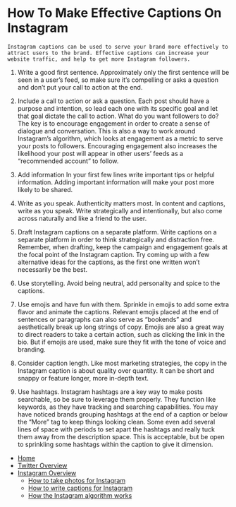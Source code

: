 # How To Make Effective Captions On Instagram



	Instagram captions can be used to serve your brand more effectively to attract users to the brand. Effective captions can increase your website traffic, and help to get more Instagram followers. 

1. Write a good first sentence.
Approximately only the first sentence will be seen in a user’s feed, so make sure it’s compelling or asks a question and don’t put your call to action at the end.

2. Include a call to action or ask a question.
Each post should have a purpose and intention, so lead each one with its specific goal and let that goal dictate the call to action. What do you want followers to do? The key is to encourage engagement in order to create a sense of dialogue and conversation. This is also a way to work around Instagram’s algorithm, which looks at engagement as a metric to serve your posts to followers. Encouraging engagement also increases the likelihood your post will appear in other users’ feeds as a “recommended account” to follow.

3. Add information
In your first few lines write important tips or helpful information. Adding important information will make your post more likely to be shared.

4. Write as you speak.
Authenticity matters most. In content and captions, write as you speak. Write strategically and intentionally, but also come across naturally and like a friend to the user.

5. Draft Instagram captions on a separate platform.
Write captions on a separate platform in order to think strategically and distraction free. Remember, when drafting, keep the campaign and engagement goals at the focal point of the Instagram caption. Try coming up with a few alternative ideas for the captions, as the first one written won’t necessarily be the best.

6. Use storytelling.
Avoid being neutral, add personality and spice to the captions. 

7. Use emojis and have fun with them.
Sprinkle in emojis to add some extra flavor and animate the captions. Relevant emojis placed at the end of sentences or paragraphs can also serve as “bookends” and aesthetically break up long strings of copy. Emojis are also a great way to direct readers to take a certain action, such as clicking the link in the bio. But if emojis are used, make sure they fit with the tone of voice and branding.

8. Consider caption length.
Like most marketing strategies, the copy in the Instagram caption is about quality over quantity. It can be short and snappy or feature longer, more in-depth text.

9. Use hashtags.
Instagram hashtags are a key way to make posts searchable, so be sure to leverage them properly. They function like keywords, as they have tracking and searching capabilities. You may have noticed brands grouping hashtags at the end of a caption or below the “More” tag to keep things looking clean. Some even add several lines of space with periods to set apart the hashtags and really tuck them away from the description space. This is acceptable, but be open to sprinkling some hashtags within the caption to give it dimension.

- [Home](./README.md)
- [Twitter Overview](./twitter-overview.md)
- [Instagram Overview](./instagram-overview.md)
  - [How to take photos for Instagram](./take-pics-for-insta.md)
  - [How to write captions for Instagram](./write-captions-for-insta.md)
  - [How the Instagram algorithm works](./algorithm-insta.md)